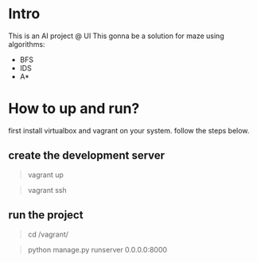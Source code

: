# Intro

This is an AI project @ UI
This gonna be a solution for maze using algorithms:
- BFS
- IDS
- A*

# How to up and run?

first install virtualbox and vagrant on your system.
follow the steps below.

## create the development server

> vagrant up

> vagrant ssh


## run the project

> cd /vagrant/

> python manage.py runserver 0.0.0.0:8000